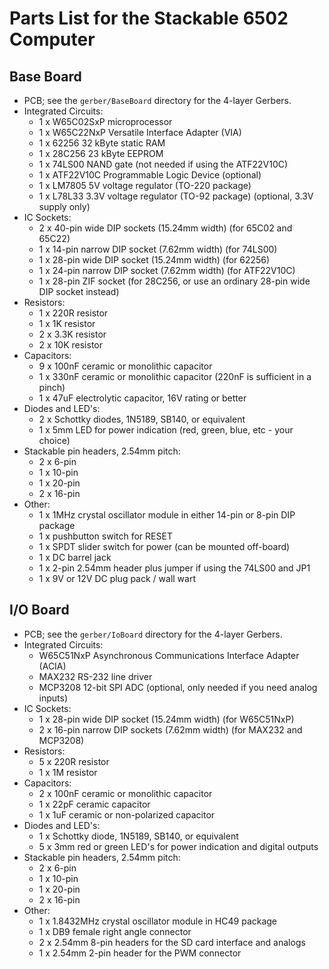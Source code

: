 
Parts List for the Stackable 6502 Computer
==========================================

Base Board
----------

* PCB; see the `gerber/BaseBoard` directory for the 4-layer Gerbers.
* Integrated Circuits:
  * 1 x W65C02SxP microprocessor
  * 1 x W65C22NxP Versatile Interface Adapter (VIA)
  * 1 x 62256 32 kByte static RAM
  * 1 x 28C256 23 kByte EEPROM
  * 1 x 74LS00 NAND gate (not needed if using the ATF22V10C)
  * 1 x ATF22V10C Programmable Logic Device (optional)
  * 1 x LM7805 5V voltage regulator (TO-220 package)
  * 1 x L78L33 3.3V voltage regulator (TO-92 package) (optional, 3.3V supply only)
* IC Sockets:
  * 2 x 40-pin wide DIP sockets (15.24mm width) (for 65C02 and 65C22)
  * 1 x 14-pin narrow DIP socket (7.62mm width) (for 74LS00)
  * 1 x 28-pin wide DIP socket (15.24mm width) (for 62256)
  * 1 x 24-pin narrow DIP socket (7.62mm width) (for ATF22V10C)
  * 1 x 28-pin ZIF socket (for 28C256, or use an ordinary 28-pin wide DIP socket instead)
* Resistors:
  * 1 x 220R resistor
  * 1 x 1K resistor
  * 2 x 3.3K resistor
  * 2 x 10K resistor
* Capacitors:
  * 9 x 100nF ceramic or monolithic capacitor
  * 1 x 330nF ceramic or monolithic capacitor (220nF is sufficient in a pinch)
  * 1 x 47uF electrolytic capacitor, 16V rating or better
* Diodes and LED's:
  * 2 x Schottky diodes, 1N5189, SB140, or equivalent
  * 1 x 5mm LED for power indication (red, green, blue, etc - your choice)
* Stackable pin headers, 2.54mm pitch:
  * 2 x 6-pin
  * 1 x 10-pin
  * 1 x 20-pin
  * 2 x 16-pin
* Other:
  * 1 x 1MHz crystal oscillator module in either 14-pin or 8-pin DIP package
  * 1 x pushbutton switch for RESET
  * 1 x SPDT slider switch for power (can be mounted off-board)
  * 1 x DC barrel jack
  * 1 x 2-pin 2.54mm header plus jumper if using the 74LS00 and JP1
  * 1 x 9V or 12V DC plug pack / wall wart

I/O Board
---------

* PCB; see the `gerber/IoBoard` directory for the 4-layer Gerbers.
* Integrated Circuits:
  * W65C51NxP Asynchronous Communications Interface Adapter (ACIA)
  * MAX232 RS-232 line driver
  * MCP3208 12-bit SPI ADC (optional, only needed if you need analog inputs)
* IC Sockets:
  * 1 x 28-pin wide DIP socket (15.24mm width) (for W65C51NxP)
  * 2 x 16-pin narrow DIP sockets (7.62mm width) (for MAX232 and MCP3208)
* Resistors:
  * 5 x 220R resistor
  * 1 x 1M resistor
* Capacitors:
  * 2 x 100nF ceramic or monolithic capacitor
  * 1 x 22pF ceramic capacitor
  * 1 x 1uF ceramic or non-polarized capacitor
* Diodes and LED's:
  * 1 x Schottky diode, 1N5189, SB140, or equivalent
  * 5 x 3mm red or green LED's for power indication and digital outputs
* Stackable pin headers, 2.54mm pitch:
  * 2 x 6-pin
  * 1 x 10-pin
  * 1 x 20-pin
  * 2 x 16-pin
* Other:
  * 1 x 1.8432MHz crystal oscillator module in HC49 package
  * 1 x DB9 female right angle connector
  * 2 x 2.54mm 8-pin headers for the SD card interface and analogs
  * 1 x 2.54mm 2-pin header for the PWM connector
